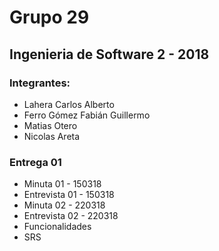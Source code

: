 # Grupo 29
## Ingenieria de Software 2 - 2018

### Integrantes:

* Lahera Carlos Alberto
* Ferro Gómez Fabián Guillermo
* Matias Otero
* Nicolas Areta

### Entrega 01

* Minuta 01 - 150318
* Entrevista 01 - 150318
* Minuta 02 - 220318
* Entrevista 02 - 220318
* Funcionalidades
* SRS
